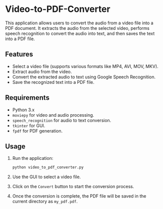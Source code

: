 # Video-to-PDF-Converter

This application allows users to convert the audio from a video file into a PDF document. It extracts the audio from the selected video, performs speech recognition to convert the audio into text, and then saves the text into a PDF file.

## Features

- Select a video file (supports various formats like MP4, AVI, MOV, MKV).
- Extract audio from the video.
- Convert the extracted audio to text using Google Speech Recognition.
- Save the recognized text into a PDF file.

## Requirements

- Python 3.x
- `moviepy` for video and audio processing.
- `speech_recognition` for audio to text conversion.
- `tkinter` for GUI.
- `fpdf` for PDF generation.

## Usage

1. Run the application:

    ```bash
    python video_to_pdf_converter.py
    ```

2. Use the GUI to select a video file.
3. Click on the `Convert` button to start the conversion process.
4. Once the conversion is complete, the PDF file will be saved in the current directory as `my_pdf.pdf`.
